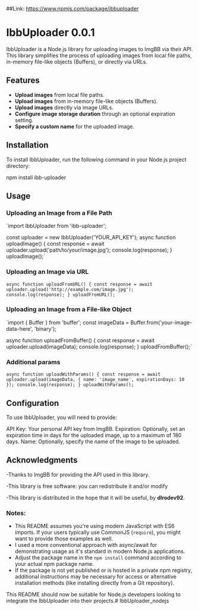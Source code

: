##Link: https://www.npmjs.com/package/ibbuploader
# IbbUploader 0.0.1

IbbUploader is a Node.js library for uploading images to ImgBB via their API. This library simplifies the process of uploading images from local file paths, in-memory file-like objects (Buffers), or directly via URLs.

## Features

- **Upload images** from local file paths.
- **Upload images** from in-memory file-like objects (Buffers).
- **Upload images** directly via image URLs.
- **Configure image storage duration** through an optional expiration setting.
- **Specify a custom name** for the uploaded image.

## Installation

To install IbbUploader, run the following command in your Node.js project directory:

npm install ibb-uploader

## Usage

### Uploading an Image from a File Path

`import IbbUploader from 'ibb-uploader';

const uploader = new IbbUploader('YOUR_API_KEY');
async function uploadImage() {
  const response = await uploader.upload('path/to/your/image.jpg');
  console.log(response);
}
uploadImage();`

### Uploading an Image via URL

`async function uploadFromURL() {
  const response = await uploader.upload('http://example.com/image.jpg');
  console.log(response);
}
uploadFromURL();`

### Uploading an Image from a File-like Object

`import { Buffer } from 'buffer';
const imageData = Buffer.from('your-image-data-here', 'binary');

async function uploadFromBuffer() {
  const response = await uploader.upload(imageData);
  console.log(response);
}
uploadFromBuffer();`

### Additional params

`async function uploadWithParams() {
  const response = await uploader.upload(imageData, {
    name: 'image_name',
    expirationDays: 10
  });
  console.log(response);
}
uploadWithParams(); `

## Configuration

To use IbbUploader, you will need to provide:

API Key: Your personal API key from ImgBB.
Expiration: Optionally, set an expiration time in days for the uploaded image, up to a maximum of 180 days.
Name: Optionally, specify the name of the image to be uploaded.


## Acknowledgments

-Thanks to ImgBB for providing the API used in this library.

-This library is free software: you can redistribute it and/or modify

-This library is distributed in the hope that it will be useful, by **dlrodev92**.

### Notes:

- This README assumes you're using modern JavaScript with ES6 imports. If your users typically use CommonJS (`require`), you might want to provide those examples as well.
- I used a more conventional approach with async/await for demonstrating usage as it's standard in modern Node.js applications.
- Adjust the package name in the `npm install` command according to your actual npm package name.
- If the package is not yet published or is hosted in a private npm registry, additional instructions may be necessary for access or alternative installation methods (like installing directly from a Git repository).

This README should now be suitable for Node.js developers looking to integrate the IbbUploader into their projects.# IbbUploader_nodejs
